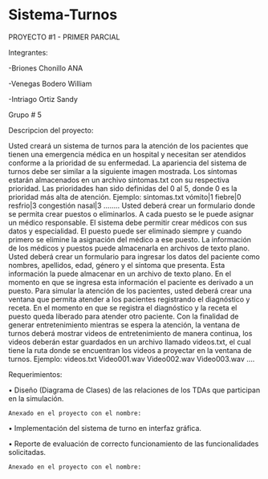 # Sistema-Turnos
PROYECTO #1 - PRIMER PARCIAL

Integrantes:

-Briones Chonillo ANA

-Venegas Bodero William

-Intriago Ortiz Sandy

Grupo # 5

 Descripcion del proyecto:
 
Usted creará un sistema de turnos para la atención de los pacientes que tienen una emergencia médica en un hospital y necesitan ser atendidos conforme a la prioridad de su enfermedad. La apariencia del sistema de turnos debe ser similar a la siguiente imagen mostrada. 
Los síntomas estarán almacenados en un archivo sintomas.txt con su respectiva prioridad. Las prioridades han sido definidas del 0 al 5, donde 0 es la prioridad más alta de atención. Ejemplo:
sintomas.txt
vómito|1
fiebre|0
resfrio|3
congestión nasal|3
……..
Usted deberá crear un formulario donde se permita crear puestos o eliminarlos. A cada puesto se le puede asignar un médico responsable. El sistema debe permitir crear médicos con sus datos y especialidad. El puesto puede ser eliminado siempre y cuando primero se elimine la asignación del médico a ese puesto. La información de los médicos y puestos puede almacenarla en archivos de texto plano.
Usted deberá crear un formulario para ingresar los datos del paciente como nombres, apellidos, edad, género y el síntoma que presenta. Esta información la puede almacenar en un archivo de texto plano. En el momento en que se ingresa esta información el paciente es derivado a un puesto.
Para simular la atención de los pacientes, usted deberá crear una ventana que permita atender a los pacientes registrando el diagnóstico y receta. En el momento en que se registra el diagnóstico y la receta el puesto queda liberado para atender otro paciente.
Con la finalidad de generar entretenimiento mientras se espera la atención, la ventana de turnos deberá mostrar videos de entretenimiento de manera continua, los videos deberán estar guardados en un archivo llamado videos.txt, el cual tiene la ruta donde se encuentran los videos a proyectar en la ventana de turnos. Ejemplo:
videos.txt
Video001.wav
Video002.wav
Video003.wav
….

Requerimientos:

•	Diseño (Diagrama de Clases) de las relaciones de los TDAs que participan en la simulación.

    Anexado en el proyecto con el nombre:
   
•	Implementación del sistema de turno en interfaz gráfica.

•	Reporte de evaluación de correcto funcionamiento de las funcionalidades solicitadas.

    Anexado en el proyecto con el nombre:

 

